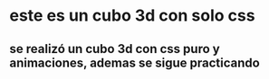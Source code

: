 # este es un cubo 3d con solo css

## se realizó un cubo 3d con css puro y animaciones, ademas se sigue practicando


